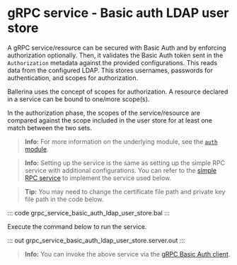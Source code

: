 # gRPC service - Basic auth LDAP user store

A gRPC service/resource can be secured with Basic Auth and by enforcing authorization optionally. Then, it validates the Basic Auth token sent in the `Authorization` metadata against the provided configurations. This reads data from the configured LDAP. This stores usernames, passwords for authentication, and scopes for authorization.

Ballerina uses the concept of scopes for authorization. A resource declared in a service can be bound to one/more scope(s).

In the authorization phase, the scopes of the service/resource are compared against the scope included in the user store for at least one match between the two sets.

>**Info:** For more information on the underlying module, see the [`auth` module](https://lib.ballerina.io/ballerina/auth/latest/).

>**Info:** Setting up the service is the same as setting up the simple RPC service with additional configurations. You can refer to the [simple RPC service](/learn/by-example/grpc-service-simple/) to implement the service used below.

>**Tip:** You may need to change the certificate file path and private key file path in the code below. 

   ::: code grpc_service_basic_auth_ldap_user_store.bal :::

Execute the command below to run the service.

   ::: out grpc_service_basic_auth_ldap_user_store.server.out :::

>**Info:** You can invoke the above service via the [gRPC Basic Auth client](/learn/by-example/grpc-client-basic-auth).
